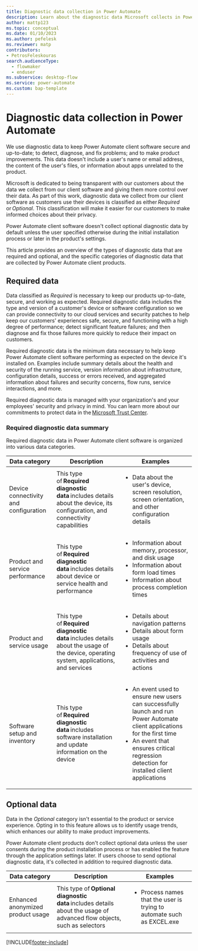 ```yaml
---
title: Diagnostic data collection in Power Automate
description: Learn about the diagnostic data Microsoft collects in Power Automate.
author: mattp123
ms.topic: conceptual
ms.date: 01/10/2023
ms.author: pefelesk
ms.reviewer: matp
contributors:
- PetrosFeleskouras
search.audienceType: 
  - flowmaker
  - enduser
ms.subservice: desktop-flow
ms.service: power-automate
ms.custom: bap-template
---
```


# Diagnostic data collection in Power Automate

We use diagnostic data to keep Power Automate client software secure and up-to-date; to detect, diagnose, and fix problems; and to make product improvements. This data doesn't include a user's name or email address, the content of the user's files, or information about apps unrelated to the product.

Microsoft is dedicated to being transparent with our customers about the data we collect from our client software and giving them more control over their data. As part of this work, diagnostic data we collect from our client software as customers use their devices is classified as either *Required* or *Optional*. This classification will make it easier for our customers to make informed choices about their privacy.

Power Automate client software doesn't collect optional diagnostic data by default unless the user specified otherwise during the initial installation process or later in the product's settings.

This article provides an overview of the types of diagnostic data that are required and optional, and the specific categories of diagnostic data that are collected by Power Automate client products.

## Required data

Data classified as *Required* is necessary to keep our products up-to-date, secure, and working as expected. Required diagnostic data includes the type and version of a customer's device or software configuration so we can provide connectivity to our cloud services and security patches to help keep our customers' experiences safe, secure, and functioning with a high degree of performance; detect significant feature failures; and then diagnose and fix those failures more quickly to reduce their impact on customers.

Required diagnostic data is the minimum data necessary to help keep Power Automate client software performing as expected on the device it's installed on. Examples include summary details about the health and security of the running service, version information about infrastructure, configuration details, success or errors received, and aggregated information about failures and security concerns, flow runs, service interactions, and more.

Required diagnostic data is managed with your organization's and your employees' security and privacy in mind. You can learn more about our commitments to protect data in the [Microsoft Trust Center](https://www.microsoft.com/trust-center/privacy).

### Required diagnostic data summary

Required diagnostic data in Power Automate client software is organized into various data categories.

|Data category|Description|Examples|
|----|-----|----|
|Device connectivity and configuration|This type of **Required diagnostic data** includes details about the device, its configuration, and connectivity capabilities|<ul><li>Data about the user's device, screen resolution, screen orientation, and other configuration details</li></ul>|
|Product and service performance|This type of **Required diagnostic data** includes details about device or service health and performance|<ul><li>Information about memory, processor, and disk usage</li><li> Information about form load times</li><li>Information about process completion times</li></ul>|
|Product and service usage|This type of **Required diagnostic data** includes details about the usage of the device, operating system, applications, and services|<ul><li>Details about navigation patterns </li><li>Details about form usage</li><li>Details about frequency of use of activities and actions</li></ul>|
|Software setup and inventory|This type of **Required diagnostic data** includes software installation and update information on the device|<ul><li>An event used to ensure new users can successfully launch and run Power Automate client applications for the first time</li><li>An event that ensures critical regression detection for installed client applications</li></ul>|

## Optional data

Data in the *Optional* category isn't essential to the product or service experience. Opting in to this feature allows us to identify usage trends, which enhances our ability to make product improvements.

Power Automate client products don't collect optional data unless the user consents during the product installation process or has enabled the feature through the application settings later. If users choose to send optional diagnostic data, it's collected in addition to required diagnostic data.

|Data category|Description|Examples|
|----|-----|----|
|Enhanced anonymized product usage|This type of **Optional diagnostic data** includes details about the usage of advanced flow objects, such as selectors|<ul><li>Process names that the user is trying to automate such as EXCEL.exe</li></ul>|

[!INCLUDE[footer-include](../includes/footer-banner.md)]
